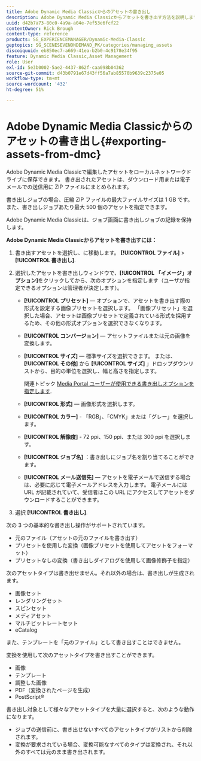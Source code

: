 ```yaml
---
title: Adobe Dynamic Media Classicからのアセットの書き出し
description: Adobe Dynamic Media Classicからアセットを書き出す方法を説明します。
uuid: d42b7a73-80c0-4a9a-a04e-7ef53e6fcf22
contentOwner: Rick Brough
content-type: reference
products: SG_EXPERIENCEMANAGER/Dynamic-Media-Classic
geptopics: SG_SCENESEVENONDEMAND_PK/categories/managing_assets
discoiquuid: eb850ec7-a669-41ea-b2b0-4c9178e34f95
feature: Dynamic Media Classic,Asset Management
role: User
exl-id: 5e3b0002-5ae2-4437-862f-caa098b04362
source-git-commit: d43b0791e67d43ff56a7ab85570b9639c2375e05
workflow-type: tm+mt
source-wordcount: '432'
ht-degree: 51%

---
```


# Adobe Dynamic Media Classicからのアセットの書き出し{#exporting-assets-from-dmc}

Adobe Dynamic Media Classicで編集したアセットをローカルネットワークドライブに保存できます。 書き出されたアセットは、ダウンロード用または電子メールでの送信用に ZIP ファイルにまとめられます。

書き出しジョブの場合、圧縮 ZIP ファイルの最大ファイルサイズは 1 GB です。また、書き出しジョブあたり最大 500 個のアセットを指定できます。

Adobe Dynamic Media Classicは、ジョブ画面に書き出しジョブの記録を保持します。

**Adobe Dynamic Media Classicからアセットを書き出すには：**

1. 書き出すアセットを選択し、に移動します。 **[!UICONTROL ファイル]** > **[!UICONTROL 書き出し]**.
1. 選択したアセットを書き出しウィンドウで、**[!UICONTROL 「イメージ」オプション]**&#x200B;をクリックしてから、次のオプションを指定します（ユーザが指定できるオプションは管理者が決定します）。

   * **[!UICONTROL プリセット]**  — オプションで、アセットを書き出す際の形式を設定する画像プリセットを選択します。 「画像プリセット」を選択した場合、アセットは画像プリセットで定義されている形式を採用するため、その他の形式オプションを選択できなくなります。

   * **[!UICONTROL コンバージョン]**  — アセットファイルまたは元の画像を変換します。

   * **[!UICONTROL サイズ]**  — 標準サイズを選択できます。 または、 **[!UICONTROL その他]** から **[!UICONTROL サイズ]** 」ドロップダウンリストから、目的の単位を選択し、幅と高さを指定します。

      関連トピック [Media Portal ユーザーが使用できる書き出しオプションを指定します](specifying-export-options-available-media.md#specifying_export_options_available_to_media_portal_users).

   * **[!UICONTROL 形式]**  — 画像形式を選択します。

   * **[!UICONTROL カラー]** - 「RGB」、「CMYK」または「グレー」を選択します。

   * **[!UICONTROL 解像度]** - 72 ppi、150 ppi、または 300 ppi を選択します。

   * **[!UICONTROL ジョブ名]** ：書き出しにジョブ名を割り当てることができます。

   * **[!UICONTROL メール送信先]**  — アセットを電子メールで送信する場合は、必要に応じて電子メールアドレスを入力します。 電子メールには URL が記載されていて、受信者はこの URL にアクセスしてアセットをダウンロードすることができます。

1. 選択 **[!UICONTROL 書き出し]**.

次の 3 つの基本的な書き出し操作がサポートされています。

* 元のファイル（アセットの元のファイルを書き出す）
* プリセットを使用した変換（画像プリセットを使用してアセットをフォーマット）
* プリセットなしの変換（書き出しダイアログを使用して画像修飾子を指定）

次のアセットタイプは書き出せません。それ以外の場合は、書き出しが生成されます。

* 画像セット
* レンダリングセット
* スピンセット
* メディアセット
* マルチビットレートセット
* eCatalog

また、テンプレートを「元のファイル」として書き出すことはできません。

変換を使用して次のアセットタイプを書き出すことができます。

* 画像
* テンプレート
* 調整した画像
* PDF（変換されたページを生成）
* PostScript®

書き出し対象として様々なアセットタイプを大量に選択すると、次のような動作になります。

* ジョブの送信前に、書き出せないすべてのアセットタイプがリストから削除されます。
* 変換が要求されている場合、変換可能なすべてのタイプは変換され、それ以外のすべては元のまま書き出されます。

